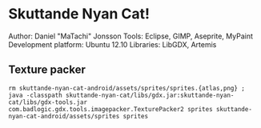 # Skuttande Nyan Cat!

Author: Daniel "MaTachi" Jonsson
Tools: Eclipse, GIMP, Aseprite, MyPaint
Development platform: Ubuntu 12.10
Libraries: LibGDX, Artemis

## Texture packer

    rm skuttande-nyan-cat-android/assets/sprites/sprites.{atlas,png} ; java -classpath skuttande-nyan-cat/libs/gdx.jar:skuttande-nyan-cat/libs/gdx-tools.jar com.badlogic.gdx.tools.imagepacker.TexturePacker2 sprites skuttande-nyan-cat-android/assets/sprites sprites
